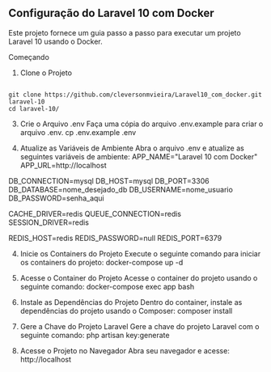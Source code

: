 <h2>Configuração do Laravel 10 com Docker</h2>
Este projeto fornece um guia passo a passo para executar um projeto Laravel 10 usando o Docker.

Começando
1. Clone o Projeto
<code>
git clone https://github.com/cleversonmvieira/Laravel10_com_docker.git laravel-10
cd laravel-10/
</code>

3. Crie o Arquivo .env
Faça uma cópia do arquivo .env.example para criar o arquivo .env.
cp .env.example .env

4. Atualize as Variáveis de Ambiente
Abra o arquivo .env e atualize as seguintes variáveis de ambiente:
APP_NAME="Laravel 10 com Docker"
APP_URL=http://localhost

DB_CONNECTION=mysql
DB_HOST=mysql
DB_PORT=3306
DB_DATABASE=nome_desejado_db
DB_USERNAME=nome_usuario
DB_PASSWORD=senha_aqui

CACHE_DRIVER=redis
QUEUE_CONNECTION=redis
SESSION_DRIVER=redis

REDIS_HOST=redis
REDIS_PASSWORD=null
REDIS_PORT=6379

4. Inicie os Containers do Projeto
Execute o seguinte comando para iniciar os containers do projeto:
docker-compose up -d

5. Acesse o Container do Projeto
Acesse o container do projeto usando o seguinte comando:
docker-compose exec app bash

6. Instale as Dependências do Projeto
Dentro do container, instale as dependências do projeto usando o Composer:
composer install

7. Gere a Chave do Projeto Laravel
Gere a chave do projeto Laravel com o seguinte comando:
php artisan key:generate

8. Acesse o Projeto no Navegador
Abra seu navegador e acesse:
http://localhost
